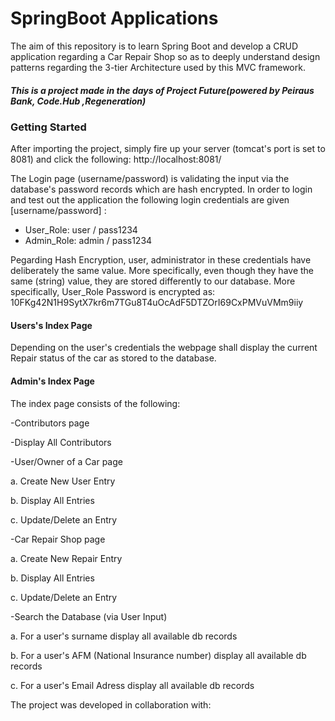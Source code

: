 <h1>SpringBoot Applications</h1>

The aim of this repository is to learn Spring Boot and develop a CRUD application regarding a Car Repair Shop so as to deeply understand design patterns regarding the 3-tier Architecture used by this MVC framework.

<h5>This is a project made in the days of <strong>Project Future</strong>(powered by Peiraus Bank, Code.Hub ,Regeneration)</h5>

<h3>Getting Started</h3>

After importing the project, simply fire up your server (tomcat's port is set to 8081) and click the following:
http://localhost:8081/

The Login page (username/password) is validating the input via the database's password records which are hash encrypted. In order to login and test out the application the following login credentials are given [username/password] :

- User_Role: user / pass1234
- Admin_Role: admin / pass1234

Ρegarding Hash Encryption, user, administrator in these credentials have deliberately the same value. More specifically, even though they have the same (string) value, they are stored differently to our database. More specifically, User_Role Password is encrypted as: $10$FKg42N1H9SytX7kr6m7TGu8T4uOcAdF5DTZOrI69CxPMVuVMm9iiy


<h4>Users's Index Page</h4>

<p>Depending on the user's credentials the webpage shall display the current Repair status of the car as stored to the database.</p>

<h4>Admin's Index Page</h4>

The index page consists of the following:

-Contributors page

-Display All Contributors

-User/Owner of a Car page

a. Create New User Entry

b. Display All Entries

c. Update/Delete an Entry

-Car Repair Shop page

a. Create New Repair Entry

b. Display All Entries

c. Update/Delete an Entry

-Search the Database (via User Input)

a. For a user's surname display all available db records

b. For a user's AFM (National Insurance number) display all available db records

c. For a user's Email Adress display all available db records

The project was developed in collaboration with: 
